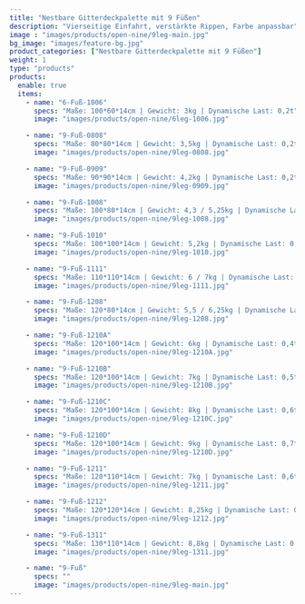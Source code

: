```yaml
---
title: "Nestbare Gitterdeckpalette mit 9 Füßen"
description: "Vierseitige Einfahrt, verstärkte Rippen, Farbe anpassbar"
image : "images/products/open-nine/9leg-main.jpg"
bg_image: "images/feature-bg.jpg"
product_categories: ["Nestbare Gitterdeckpalette mit 9 Füßen"]
weight: 1
type: "products"
products:
  enable: true
  items:
    - name: "6-Fuß-1006"
      specs: "Maße: 100*60*14cm | Gewicht: 3kg | Dynamische Last: 0,2t"
      image: "images/products/open-nine/6leg-1006.jpg"

    - name: "9-Fuß-0808"
      specs: "Maße: 80*80*14cm | Gewicht: 3,5kg | Dynamische Last: 0,2t"
      image: "images/products/open-nine/9leg-0808.jpg"

    - name: "9-Fuß-0909"
      specs: "Maße: 90*90*14cm | Gewicht: 4,2kg | Dynamische Last: 0,2t"
      image: "images/products/open-nine/9leg-0909.jpg"

    - name: "9-Fuß-1008"
      specs: "Maße: 100*80*14cm | Gewicht: 4,3 / 5,25kg | Dynamische Last: 0,4t"
      image: "images/products/open-nine/9leg-1008.jpg"

    - name: "9-Fuß-1010"
      specs: "Maße: 100*100*14cm | Gewicht: 5,2kg | Dynamische Last: 0,4t"
      image: "images/products/open-nine/9leg-1010.jpg"

    - name: "9-Fuß-1111"
      specs: "Maße: 110*110*14cm | Gewicht: 6 / 7kg | Dynamische Last: 0,4 / 0,5t"
      image: "images/products/open-nine/9leg-1111.jpg"

    - name: "9-Fuß-1208"
      specs: "Maße: 120*80*14cm | Gewicht: 5,5 / 6,25kg | Dynamische Last: 0,4 / 0,6t"
      image: "images/products/open-nine/9leg-1208.jpg"

    - name: "9-Fuß-1210A"
      specs: "Maße: 120*100*14cm | Gewicht: 6kg | Dynamische Last: 0,4t"
      image: "images/products/open-nine/9leg-1210A.jpg"

    - name: "9-Fuß-1210B"
      specs: "Maße: 120*100*14cm | Gewicht: 7kg | Dynamische Last: 0,5t"
      image: "images/products/open-nine/9leg-1210B.jpg"

    - name: "9-Fuß-1210C"
      specs: "Maße: 120*100*14cm | Gewicht: 8kg | Dynamische Last: 0,6t"
      image: "images/products/open-nine/9leg-1210C.jpg"

    - name: "9-Fuß-1210D"
      specs: "Maße: 120*100*14cm | Gewicht: 9kg | Dynamische Last: 0,7t"
      image: "images/products/open-nine/9leg-1210D.jpg"

    - name: "9-Fuß-1211"
      specs: "Maße: 120*110*14cm | Gewicht: 7kg | Dynamische Last: 0,6t"
      image: "images/products/open-nine/9leg-1211.jpg"

    - name: "9-Fuß-1212"
      specs: "Maße: 120*120*14cm | Gewicht: 8,25kg | Dynamische Last: 0,7t"
      image: "images/products/open-nine/9leg-1212.jpg"

    - name: "9-Fuß-1311"
      specs: "Maße: 130*110*14cm | Gewicht: 8,8kg | Dynamische Last: 0,8t"
      image: "images/products/open-nine/9leg-1311.jpg"

    - name: "9-Fuß"
      specs: ""
      image: "images/products/open-nine/9leg-main.jpg"
---
```

